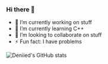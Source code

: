 ### Hi there 👋
- 🔭 I’m currently working on stuff
- 🌱 I’m currently learning C++
- 👯 I’m looking to collaborate on stuff
- ⚡ Fun fact: I have problems

![Deniied's GitHub stats](https://github-readme-stats.vercel.app/api?username=Deniied&theme=material-palenight)
